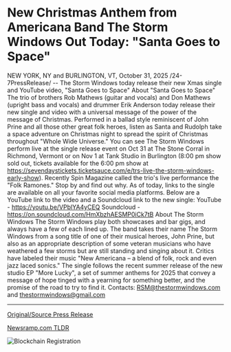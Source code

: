 # New Christmas Anthem from Americana Band The Storm Windows Out Today: "Santa Goes to Space"

NEW YORK, NY and BURLINGTON, VT, October 31, 2025 /24-7PressRelease/ -- The Storm Windows today release their new Xmas single and YouTube video, "Santa Goes to Space"  About "Santa Goes to Space"  The trio of brothers Rob Mathews (guitar and vocals) and Don Mathews (upright bass and vocals) and drummer Erik Anderson today release their new single and video with a universal message of the power of the message of Christmas. Performed in a ballad style reminiscent of John Prine and all those other great folk heroes, listen as Santa and Rudolph take a space adventure on Christmas night to spread the spirit of Christmas throughout "Whole Wide Universe."  You can see The Storm Windows perform live at the single release event on Oct 31 at The Stone Corral in Richmond, Vermont or on Nov 1 at Tank Studio in Burlington (8:00 pm show sold out, tickets available for the 6:00 pm show at https://sevendaystickets.ticketsauce.com/e/trs-live-the-storm-windows-early-show). Recently Spin Magazine called the trio's live performance the "Folk Ramones." Stop by and find out why.  As of today, links to the single are available on all your favorite social media platforms. Below are a YouTube link to the video and a Soundcloud link to the new single:  YouTube - https://youtu.be/VPblYA4yCEQ Soundcloud - https://on.soundcloud.com/HmXbzhAESMP0iCk7tB  About The Storm Windows   The Storm Windows play both showcases and bar gigs, and always have a few of each lined up. The band takes their name The Storm Windows from a song title of one of their musical heroes, John Prine, but also as an appropriate description of some veteran musicians who have weathered a few storms but are still standing and singing about it. Critics have labeled their music "New Americana – a blend of folk, rock and even jazz laced sonics."   The single follows the recent summer release of the new studio EP "More Lucky", a set of summer anthems for 2025 that convey a message of hope tinged with a yearning for something better, and the promise of the road to try to find it.  Contacts: RSM@thestormwindows.com and thestormwindows@gmail.com 

---

[Original/Source Press Release](https://www.24-7pressrelease.com/press-release/528131/new-christmas-anthem-from-americana-band-the-storm-windows-out-today-santa-goes-to-space)
                    

[Newsramp.com TLDR](https://newsramp.com/curated-news/storm-windows-launch-cosmic-christmas-single-santa-goes-to-space/073c89f8253da4ad632423893a9ac954) 

 

 



![Blockchain Registration](https://cdn.newsramp.app/24-7PressRelease/qrcode/2510/31/dash3wJX.webp)